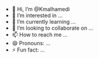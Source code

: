 - 👋 Hi, I’m @Kmalhamedi
- 👀 I’m interested in ...
- 🌱 I’m currently learning ...
- 💞️ I’m looking to collaborate on ...
- 📫 How to reach me ...
- 😄 Pronouns: ...
- ⚡ Fun fact: ...

<!---
Kmalhamedi/Kmalhamedi is a ✨ special ✨ repository because its `README.md` (this file) appears on your GitHub profile.
You can click the Preview link to take a look at your changes.
--->
